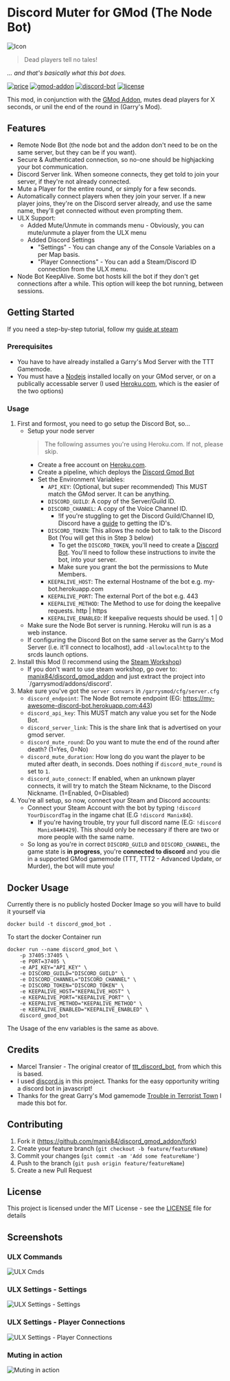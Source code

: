 # Discord Muter for GMod (The Node Bot)

![Icon](https://raw.githubusercontent.com/manix84/discord_gmod_addon/master/images/icon/icon_128x.png)

>Dead players tell no tales!

*... and that's basically what this bot does.*

[![price](https://img.shields.io/badge/price-free-brightgreen.svg)](LICENSE)
[![gmod-addon](https://img.shields.io/badge/gmod-addon-_.svg?colorB=1194EF)](https://wiki.garrysmod.com)
[![discord-bot](https://img.shields.io/badge/discord-bot-_.svg?colorB=8C9EFF)](https://discord.js.org)
[![license](https://img.shields.io/github/license/manix84/discord_gmod_bot.svg)](LICENSE)

This mod, in conjunction with the [GMod Addon](https://github.com/manix84/discord_gmod_addon), mutes dead players for X seconds, or unil the end of the round in (Garry's Mod).

## Features
- Remote Node Bot (the node bot and the addon don't need to be on the same server, but they can be if you want).
- Secure & Authenticated connection, so no-one should be highjacking your bot communication.
- Discord Server link. When someone connects, they get told to join your server, if they're not already connected.
- Mute a Player for the entire round, or simply for a few seconds.
- Automatically connect players when they join your server. If a new player joins, they're on the Discord server already, and use the same name, they'll get connected without even prompting them.
- ULX Support:
  - Added Mute/Unmute in commands menu - Obviously, you can mute/unmute a player from the ULX menu
  - Added Discord Settings
    - "Settings" - You can change any of the Console Variables on a per Map basis.
    - "Player Connections" - You can add a Steam/Discord ID connection from the ULX menu.
- Node Bot KeepAlive. Some bot hosts kill the bot if they don't get connections after a while. This option will keep the bot running, between sessions.
    
## Getting Started
If you need a step-by-step tutorial, follow my [guide at steam](http://steamcommunity.com/sharedfiles/filedetails/?id=1351369388)

### Prerequisites
- You have to have already installed a Garry's Mod Server with the TTT Gamemode.
- You must have a [Nodejs](https://nodejs.org) installed locally on your GMod server, or on a publically accessable server (I used [Heroku.com](https://heroku.com), which is the easier of the two options)

### Usage
1. First and formost, you need to go setup the Discord Bot, so...
    - Setup your node server
        > The following assumes you're using Heroku.com. If not, please skip.
        - Create a free account on [Heroku.com](https://heroku.com).
        - Create a pipeline, which deploys the [Discord Gmod Bot](https://github.com/manix84/discord_gmod_bot.git)
        - Set the Environment Variables:
            - `API_KEY`: (Optional, but super recommended) This MUST match the GMod server. It can be anything.
            - `DISCORD_GUILD`: A copy of the Server/Guild ID.
            - `DISCORD_CHANNEL`: A copy of the Voice Channel ID.
                - !If you're stuggling to get the Discord Guild/Channel ID, Discord have a [guide](https://support.discord.com/hc/en-us/articles/206346498-Where-can-I-find-my-User-Server-Message-ID-) to getting the ID's.
            - `DISCORD_TOKEN`: This allows the node bot to talk to the Discord Bot (You will get this in Step 3 below)
                - To get the `DISCORD_TOKEN`, you'll need to create a [Discord Bot](https://github.com/reactiflux/discord-irc/wiki/Creating-a-discord-bot-&-getting-a-token). You'll need to follow these instructions to invite the bot, into your server.
                - Make sure you grant the bot the permissions to Mute Members.
            - `KEEPALIVE_HOST`: The external Hostname of the bot e.g. my-bot.herokuapp.com
            - `KEEPALIVE_PORT`: The external Port of the bot e.g. 443
            - `KEEPALIVE_METHOD`: The Method to use for doing the keepalive requests. http | https
            - `KEEPALIVE_ENABLED`: If keepalive requests should be used. 1 | 0
    - Make sure the Node Bot server is running. Heroku will run is as a web instance.
    - If configuring the Discord Bot on the same server as the Garry's Mod Server (i.e. it'll connect to localhost), add `-allowlocalhttp` to the srcds launch options.
2. Install this Mod (I recommend using the [Steam Workshop](https://steamcommunity.com/sharedfiles/filedetails/?id=2155238885))
    - If you don't want to use steam workshop, go over to: [manix84/discord_gmod_addon](https://github.com/manix84/discord_gmod_addon.git) and just extract the project into `/garrysmod/addons/discord'.
3. Make sure you've got the `server convars` in `/garrysmod/cfg/server.cfg`
    - `discord_endpoint`: The Node Bot remote endpoint (EG: https://my-awesome-discord-bot.herokuapp.com:443)
    - `discord_api_key`: This MUST match any value you set for the Node Bot. 
    - `discord_server_link`: This is the share link that is advertised on your gmod server.
    - `discord_mute_round`: Do you want to mute the end of the round after death? (1=Yes, 0=No)
    - `discord_mute_duration`: How long do you want the player to be muted after death, in seconds. Does nothing if `discord_mute_round` is set to `1`.
    - `discord_auto_connect`: If enabled, when an unknown player connects, it will try to match the Steam Nickname, to the Discord Nickname.  (1=Enabled, 0=Disabled)
4. You're all setup, so now, connect your Steam and Discord accounts:
    - Connect your Steam Account with the bot by typing `!discord YourDiscordTag` in the ingame chat (E.G `!discord Manix84`).
        - If you're having trouble, try your full discord name (E.G: `!discord Manix84#8429`). This should only be necessary if there are two or more people with the same name.
    - So long as you're in correct `DISCORD_GUILD` and `DISCORD_CHANNEL`, the game state is **in progress**, you're **connected to discord** and you die in a supported GMod gamemode (TTT, TTT2 - Advanced Update, or Murder), the bot will mute you!

## Docker Usage
Currently there is no publicly hosted Docker Image so you will have to build it yourself via
```
docker build -t discord_gmod_bot .
```
To start the docker Container run
```
docker run --name discord_gmod_bot \
    -p 37405:37405 \
    -e PORT=37405 \
    -e API_KEY="API_KEY" \
    -e DISCORD_GUILD="DISCORD_GUILD" \
    -e DISCORD_CHANNEL="DISCORD_CHANNEL" \
    -e DISCORD_TOKEN="DISCORD_TOKEN" \
    -e KEEPALIVE_HOST="KEEPALIVE_HOST" \
    -e KEEPALIVE_PORT="KEEPALIVE_PORT" \
    -e KEEPALIVE_METHOD="KEEPALIVE_METHOD" \
    -e KEEPALIVE_ENABLED="KEEPALIVE_ENABLED" \
    discord_gmod_bot
```
The Usage of the env variables is the same as above.

## Credits
- Marcel Transier - The original creator of [ttt_discord_bot](https://github.com/marceltransier/ttt_discord_bot.git), from which this is based.
- I used [discord.js](https://discord.js.org) in this project. Thanks for the easy opportunity writing a discord bot in javascript!
- Thanks for the great Garry's Mod gamemode [Trouble in Terrorist Town](http://ttt.badking.net) I made this bot for.

## Contributing
1. Fork it (<https://github.com/manix84/discord_gmod_addon/fork>)
2. Create your feature branch (`git checkout -b feature/featureName`)
3. Commit your changes (`git commit -am 'Add some featureName'`)
4. Push to the branch (`git push origin feature/featureName`)
5. Create a new Pull Request

## License
This project is licensed under the MIT License - see the [LICENSE](LICENSE) file for details

## Screenshots
### ULX Commands
![ULX Cmds](https://i.imgur.com/pWUKAO8.png)

### ULX Settings - Settings
![ULX Settings - Settings](https://i.imgur.com/dDrGiuA.png)

### ULX Settings - Player Connections
![ULX Settings - Player Connections](https://i.imgur.com/r1caKBV.png)

### Muting in action
![Muting in action](https://i.imgur.com/a2eBESP.png)
